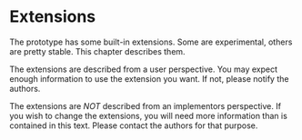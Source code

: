 # Extensions

The prototype has some built-in extensions. Some are experimental, others are pretty stable. This chapter describes them.

The extensions are described from a user perspective. You may expect enough information to use the extension you want. If not, please notify the authors.

The extensions are _NOT_ described from an implementors perspective. If you wish to change the extensions, you will need more information than is contained in this text. Please contact the authors for that purpose.

